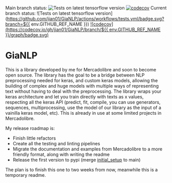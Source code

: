 Main branch status: 
![Tests on latest tensorflow version](https://github.com/jian01/GiaNLP/actions/workflows/tests.yml/badge.svg?branch=main) [![codecov](https://codecov.io/gh/jian01/GiaNLP/branch/main/graph/badge.svg)](https://codecov.io/gh/jian01/GiaNLP)
Current branch status: 
![Tests on latest tensorflow version](https://github.com/jian01/GiaNLP/actions/workflows/tests.yml/badge.svg?branch=${{ env.GITHUB_REF_NAME }}) [![codecov](https://codecov.io/gh/jian01/GiaNLP/branch/${{ env.GITHUB_REF_NAME }}/graph/badge.svg)](https://codecov.io/gh/jian01/GiaNLP)

# GiaNLP

This is a library developed by me for Mercadolibre and soon to become open source. The library has the goal to be a bridge between NLP preprocessing needed for keras, and custom keras models, allowing the building of complex and huge models with multiple ways of representing text without having to deal with the preprocessing. The library wraps your keras architecture and let you train directly with texts as x values, respecting all the keras API (predict, fit, compile, you can use generators, sequences, multiprocessing, use the model of our library as the input of a vainilla keras model, etc). This is already in use at some limited projects in Mercadolibre.

My release roadmap is:

* Finish little refactors
* Create all the testing and linting pipelines
* Migrate the documentation and examples from Mercadolibre to a more friendly format, along with writing the readme
* Release the first version to pypi (merge [initial_setup](https://github.com/jian01/GiaNLP/tree/initial_setup) to main)

The plan is to finish this one to two weeks from now, meanwhile this is a temporary readme.